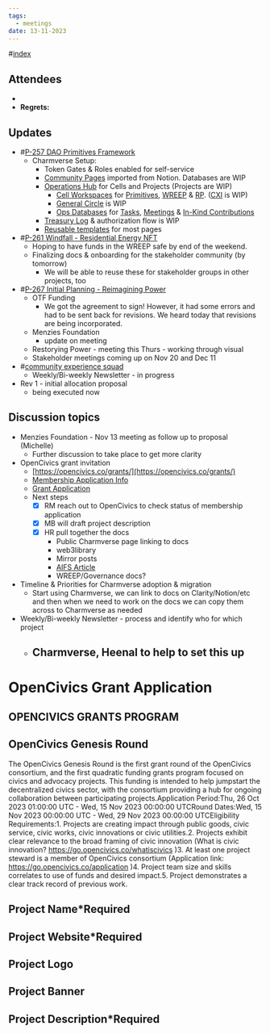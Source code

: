 ```yaml
---
tags:
  - meetings
date: 13-11-2023
---
```

#[index](notes/general-circle/old-gc-meetings/index.md) 
## Attendees
- 
- **Regrets:** 

## Updates 
- #[P-257 DAO Primitives Framework](P-257%20DAO%20Primitives%20Framework)
	- Charmverse Setup:
		- Token Gates & Roles enabled for self-service
		- [Community Pages](https://app.charmverse.io/superbenefit/community-8590899773427281) imported from Notion. Databases are WIP
		- [Operations Hub](https://app.charmverse.io/superbenefit/operations-3194154502667774) for Cells and Projects (Projects are WIP)
			- [Cell Workspaces](https://app.charmverse.io/superbenefit/cell-workspaces-609444779097027) for  [Primitives](https://app.charmverse.io/superbenefit/dao-primitives-cell-5341599309931386), [WREEP](https://app.charmverse.io/superbenefit/wreep-cell-12652973316398541) & [RP](https://app.charmverse.io/superbenefit/reimagining-power-cell-49519327973374416). ([CXI](https://app.charmverse.io/superbenefit/community-experience-cell-18818009851697104) is WIP)
			- [General Circle](https://app.charmverse.io/superbenefit/general-circle-1065337551354244) is WIP
			- [Ops Databases](https://app.charmverse.io/superbenefit/ops-databases-014266549665047146) for [Tasks](https://app.charmverse.io/superbenefit/operational-tasks-9523209970867428), [Meetings](https://app.charmverse.io/superbenefit/operational-meetings-059769870862250274) & [In-Kind Contributions](https://app.charmverse.io/superbenefit/in-kind-contributions-26808141817358866)
		-  [Treasury Log](https://app.charmverse.io/superbenefit/treasury-log-superbenefit-eth-21962092310353531) & authorization flow is WIP
		- [Reusable templates](https://app.charmverse.io/superbenefit/charmverse-templates-244289220874357) for most pages
- #[P-261 Windfall - Residential Energy NFT](P-261%20Windfall%20-%20Residential%20Energy%20NFT)
	- Hoping to have funds in the WREEP safe by end of the weekend. 
	- Finalizing docs & onboarding for the stakeholder community (by tomorrow)
		- We will be able to reuse these for stakeholder groups in other projects, too
- #[P-267 Initial Planning - Reimagining Power](P-267%20Initial%20Planning%20-%20Reimagining%20Power)
	- OTF Funding
		- We got the agreement to sign! However, it had some errors and had to be sent back for revisions. We heard today that revisions are being incorporated.
	- Menzies Foundation
		- update on meeting 
	- Restorying Power - meeting this Thurs - working through visual
	- Stakeholder meetings coming up on Nov 20 and Dec 11
- #[community experience squad](/notes/archive/clarity/Tags/community%20experience%20squad.md) 
	- Weekly/Bi-weekly Newsletter - in progress
- Rev 1 - initial allocation proposal
	- being executed now

## Discussion topics
- Menzies Foundation - Nov 13 meeting as follow up to proposal (Michelle)
	- Further discussion to take place to get more clarity
- OpenCivics grant invitation
	- [https://opencivics.co/grants/](https://opencivics.co/grants/) 
	- [Membership Application Info](https://opencivics.notion.site/About-Membership-c66d4b59c95945f8a09ee80d19cecea5)
	- [Grant Application](https://go.opencivics.co/genesisroundapplication)
	- Next steps
		- [x] RM reach out to OpenCivics to check status of membership application
		- [x] MB will draft project description
		- [x] HR pull together the docs
			- Public Charmverse page linking to docs
			- web3library
			- Mirror posts
			- [AIFS Article](https://superbenefit.mirror.xyz/Gx_rXSPOyt2sydHwlStfbrgVqYt6P3k5huT3xyZAolo)
			- WREEP/Governance docs?
- Timeline & Priorities for Charmverse adoption & migration
	- Start using Charmverse, we can link to docs on Clarity/Notion/etc and then when we need to work on the docs we can copy them across to Charmverse as needed
- Weekly/Bi-weekly Newsletter - process and identify who for which project
	- Charmverse, Heenal to help to set this up
		- 


# OpenCivics Grant Application
## OPENCIVICS GRANTS PROGRAM
## OpenCivics Genesis Round
The OpenCivics Genesis Round is the first grant round of the OpenCivics consortium, and the first quadratic funding grants program focused on civics and advocacy projects. This funding is intended to help jumpstart the decentralized civics sector, with the consortium providing a hub for ongoing collaboration between participating projects.Application Period:Thu, 26 Oct 2023 01:00:00 UTC - Wed, 15 Nov 2023 00:00:00 UTCRound Dates:Wed, 15 Nov 2023 00:00:00 UTC - Wed, 29 Nov 2023 00:00:00 UTCEligibility Requirements:1. Projects are creating impact through public goods, civic service, civic works, civic innovations or civic utilities.2. Projects exhibit clear relevance to the broad framing of civic innovation (What is civic innovation? https://go.opencivics.co/whatiscivics )3. At least one project steward is a member of OpenCivics consortium (Application link: https://go.opencivics.co/application )4. Project team size and skills correlates to use of funds and desired impact.5. Project demonstrates a clear track record of previous work.

## Project Name*Required

## Project Website*Required

## Project Logo

## Project Banner
## 
## Project Description*Required